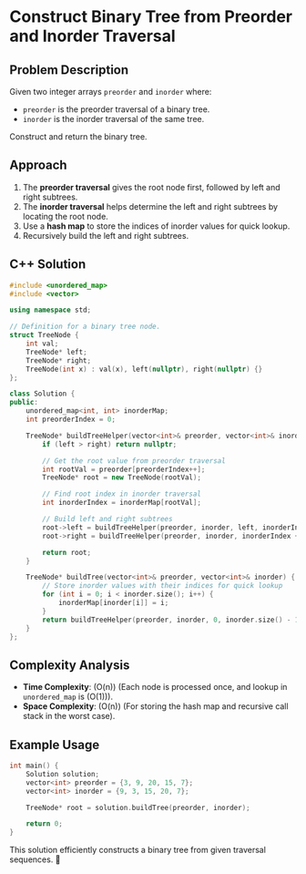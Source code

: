 # Construct Binary Tree from Preorder and Inorder Traversal

## Problem Description
Given two integer arrays `preorder` and `inorder` where:
- `preorder` is the preorder traversal of a binary tree.
- `inorder` is the inorder traversal of the same tree.

Construct and return the binary tree.

## Approach
1. The **preorder traversal** gives the root node first, followed by left and right subtrees.
2. The **inorder traversal** helps determine the left and right subtrees by locating the root node.
3. Use a **hash map** to store the indices of inorder values for quick lookup.
4. Recursively build the left and right subtrees.

## C++ Solution

```cpp
#include <unordered_map>
#include <vector>

using namespace std;

// Definition for a binary tree node.
struct TreeNode {
    int val;
    TreeNode* left;
    TreeNode* right;
    TreeNode(int x) : val(x), left(nullptr), right(nullptr) {}
};

class Solution {
public:
    unordered_map<int, int> inorderMap;
    int preorderIndex = 0;

    TreeNode* buildTreeHelper(vector<int>& preorder, vector<int>& inorder, int left, int right) {
        if (left > right) return nullptr;

        // Get the root value from preorder traversal
        int rootVal = preorder[preorderIndex++];
        TreeNode* root = new TreeNode(rootVal);

        // Find root index in inorder traversal
        int inorderIndex = inorderMap[rootVal];

        // Build left and right subtrees
        root->left = buildTreeHelper(preorder, inorder, left, inorderIndex - 1);
        root->right = buildTreeHelper(preorder, inorder, inorderIndex + 1, right);

        return root;
    }

    TreeNode* buildTree(vector<int>& preorder, vector<int>& inorder) {
        // Store inorder values with their indices for quick lookup
        for (int i = 0; i < inorder.size(); i++) {
            inorderMap[inorder[i]] = i;
        }
        return buildTreeHelper(preorder, inorder, 0, inorder.size() - 1);
    }
};
```

## Complexity Analysis
- **Time Complexity**: \(O(n)\) (Each node is processed once, and lookup in `unordered_map` is \(O(1)\)).
- **Space Complexity**: \(O(n)\) (For storing the hash map and recursive call stack in the worst case).

## Example Usage

```cpp
int main() {
    Solution solution;
    vector<int> preorder = {3, 9, 20, 15, 7};
    vector<int> inorder = {9, 3, 15, 20, 7};

    TreeNode* root = solution.buildTree(preorder, inorder);

    return 0;
}
```

This solution efficiently constructs a binary tree from given traversal sequences. 🚀
